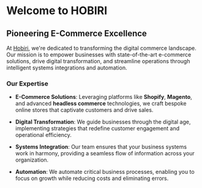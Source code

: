 # Welcome to HOBIRI

## Pioneering E-Commerce Excellence

At [Hobiri](https://hobiri.com), we're dedicated to transforming the digital commerce landscape. Our mission is to empower businesses with state-of-the-art e-commerce solutions, drive digital transformation, and streamline operations through intelligent systems integrations and automation.

### Our Expertise

- **E-Commerce Solutions**: Leveraging platforms like **Shopify**, **Magento**, and advanced **headless commerce** technologies, we craft bespoke online stores that captivate customers and drive sales.

- **Digital Transformation**: We guide businesses through the digital age, implementing strategies that redefine customer engagement and operational efficiency.

- **Systems Integration**: Our team ensures that your business systems work in harmony, providing a seamless flow of information across your organization.

- **Automation**: We automate critical business processes, enabling you to focus on growth while reducing costs and eliminating errors.
